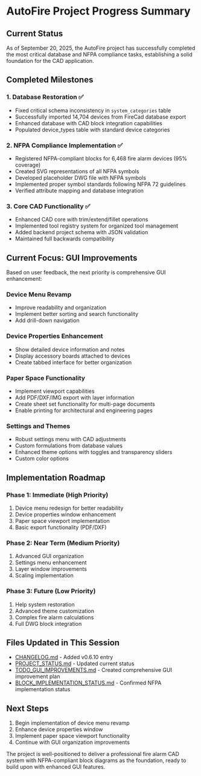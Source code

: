 # AutoFire Project Progress Summary

## Current Status
As of September 20, 2025, the AutoFire project has successfully completed the most critical database and NFPA compliance tasks, establishing a solid foundation for the CAD application.

## Completed Milestones

### 1. Database Restoration ✅
- Fixed critical schema inconsistency in `system_categories` table
- Successfully imported 14,704 devices from FireCad database export
- Enhanced database with CAD block integration capabilities
- Populated device_types table with standard device categories

### 2. NFPA Compliance Implementation ✅
- Registered NFPA-compliant blocks for 6,468 fire alarm devices (95% coverage)
- Created SVG representations of all NFPA symbols
- Developed placeholder DWG file with NFPA symbols
- Implemented proper symbol standards following NFPA 72 guidelines
- Verified attribute mapping and database integration

### 3. Core CAD Functionality ✅
- Enhanced CAD core with trim/extend/fillet operations
- Implemented tool registry system for organized tool management
- Added backend project schema with JSON validation
- Maintained full backwards compatibility

## Current Focus: GUI Improvements

Based on user feedback, the next priority is comprehensive GUI enhancement:

### Device Menu Revamp
- Improve readability and organization
- Implement better sorting and search functionality
- Add drill-down navigation

### Device Properties Enhancement
- Show detailed device information and notes
- Display accessory boards attached to devices
- Create tabbed interface for better organization

### Paper Space Functionality
- Implement viewport capabilities
- Add PDF/DXF/IMG export with layer information
- Create sheet set functionality for multi-page documents
- Enable printing for architectural and engineering pages

### Settings and Themes
- Robust settings menu with CAD adjustments
- Custom formulations from database values
- Enhanced theme options with toggles and transparency sliders
- Custom color options

## Implementation Roadmap

### Phase 1: Immediate (High Priority)
1. Device menu redesign for better readability
2. Device properties window enhancement
3. Paper space viewport implementation
4. Basic export functionality (PDF/DXF)

### Phase 2: Near Term (Medium Priority)
1. Advanced GUI organization
2. Settings menu enhancement
3. Layer window improvements
4. Scaling implementation

### Phase 3: Future (Low Priority)
1. Help system restoration
2. Advanced theme customization
3. Complex fire alarm calculations
4. Full DWG block integration

## Files Updated in This Session
- [CHANGELOG.md](file://c:\Dev\Autofire\CHANGELOG.md) - Added v0.6.10 entry
- [PROJECT_STATUS.md](file://c:\Dev\Autofire\PROJECT_STATUS.md) - Updated current status
- [TODO_GUI_IMPROVEMENTS.md](file://c:\Dev\Autofire\TODO_GUI_IMPROVEMENTS.md) - Created comprehensive GUI improvement plan
- [BLOCK_IMPLEMENTATION_STATUS.md](file://c:\Dev\Autofire\BLOCK_IMPLEMENTATION_STATUS.md) - Confirmed NFPA implementation status

## Next Steps
1. Begin implementation of device menu revamp
2. Enhance device properties window
3. Implement paper space viewport functionality
4. Continue with GUI organization improvements

The project is well-positioned to deliver a professional fire alarm CAD system with NFPA-compliant block diagrams as the foundation, ready to build upon with enhanced GUI features.